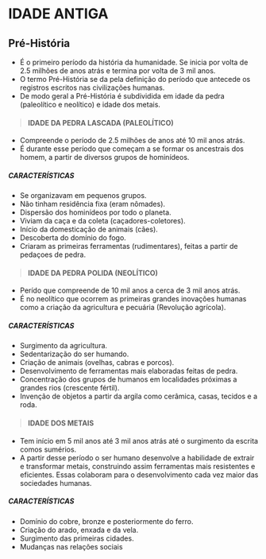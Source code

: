 # IDADE ANTIGA

## Pré-História
* É o primeiro período da história da humanidade. Se inicia por volta de 2.5 milhões de anos atrás e termina por volta de 3 mil anos.
* O termo Pré-História se da pela definição do período que antecede os registros escritos nas civilizações humanas.
* De modo geral a Pré-História é subdividida em idade da pedra (paleolítico e neolítico) e idade dos metais.

> #### IDADE DA PEDRA LASCADA (PALEOLÍTICO)
* Compreende o período de 2.5 milhões de anos até 10 mil anos atrás.
* É durante esse período que começam a se formar os ancestrais dos homem, a partir de diversos grupos de hominídeos.

##### CARACTERÍSTICAS
* Se organizavam em pequenos grupos.
* Não tinham residência fixa (eram nômades).
* Dispersão dos hominídeos por todo o planeta.
* Viviam da caça e da coleta (caçadores-coletores).
* Início da domesticação de animais (cães).
* Descoberta do domínio do fogo.
* Criaram as primeiras ferramentas (rudimentares), feitas a partir de pedaçoes de pedra.

> #### IDADE DA PEDRA POLIDA (NEOLÍTICO)
* Perído que compreende de 10 mil anos a cerca de 3 mil anos atrás.
* É no neolítico que ocorrem as primeiras grandes inovações humanas como a criação da agricultura e pecuária (Revolução agrícola).

##### CARACTERÍSTICAS
* Surgimento da agricultura.
* Sedentarização do ser humando.
* Criação de animais (ovelhas, cabras e porcos).
* Desenvolvimento de ferramentas mais elaboradas feitas de pedra.
* Concentração dos grupos de humanos em localidades próximas a grandes rios (crescente fértil).
* Invenção de objetos a partir da argila como cerâmica, casas, tecidos e a roda.

> #### IDADE DOS METAIS
* Tem início em 5 mil anos até 3 mil anos atrás até o surgimento da escrita comos sumérios.
* A partir desse período o ser humano desenvolve a habilidade de extrair e transformar metais, construindo assim ferramentas mais resistentes e eficientes. Essas colaboram para o desenvolvimento cada vez maior das sociedades humanas.

##### CARACTERÍSTICAS
* Domínio do cobre, bronze e posteriormente do ferro.
* Criação do arado, enxada e da vela.
* Surgimento das primeiras cidades.
* Mudanças nas relações sociais